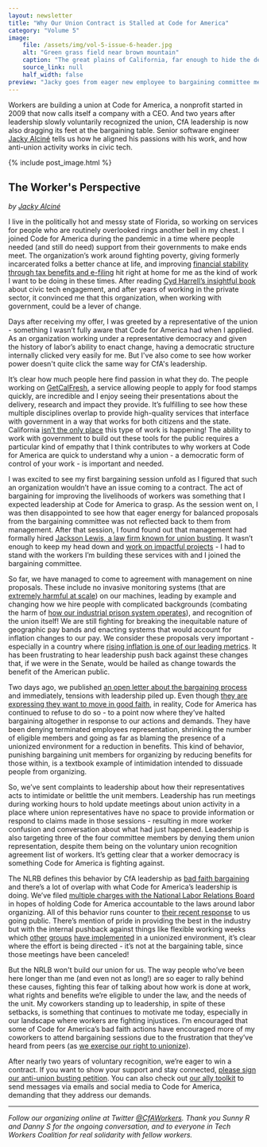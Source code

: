 ```yaml
---
layout: newsletter
title: "Why Our Union Contract is Stalled at Code for America"
category: "Volume 5"
image:
    file: /assets/img/vol-5-issue-6-header.jpg
    alt: "Green grass field near brown mountain"
    caption: "The great plains of California, far enough to hide the details of it all."
    source_link: null
    half_width: false
preview: "Jacky goes from eager new employee to bargaining committee member facing down union-busting."
---
```


Workers are building a union at Code for America, a nonprofit started in 2009 that now calls itself a company with a CEO. And two years after leadership slowly voluntarily recognized the union, CfA leadership is now also dragging its feet at the bargaining table. Senior software engineer [Jacky Alciné](https://twitter.com/jackyalcine) tells us how he aligned his passions with his work, and how anti-union activity works in civic tech.

<!-- DO NOT remove the excerpt tag -->
<!--excerpt-->
<!-- remaining content goes below here -->

<!-- DO NOT remove the header image -->
{% include post_image.html %}

## The Worker's Perspective
_by [Jacky Alciné](https://twitter.com/jackyalcine)_ 

I live in the politically hot and messy state of Florida, so working on services for people who are routinely overlooked rings another bell in my chest. I joined Code for America during the pandemic in a time where people needed (and still do need) support from their governments to make ends meet. The organization’s work around fighting poverty, giving formerly incarcerated folks a better chance at life, and improving [financial stability through tax benefits and e-filing](https://codeforamerica.org/programs/tax-benefits/getyourrefund/) hit right at home for me as the kind of work I want to be doing in these times. After reading [Cyd Harrell’s insightful book](https://cydharrell.com/book/) about civic tech engagement, and after years of working in the private sector, it convinced me that this organization, when working with government, could be a lever of change.

Days after receiving my offer, I was greeted by a representative of the union - something I wasn’t fully aware that Code for America had when I applied. As an organization working under a representative democracy and given the history of labor’s ability to enact change, having a democratic structure internally clicked very easily for me. But I've also come to see how worker power doesn't quite click the same way for CfA's leadership.

It’s clear how much people here find passion in what they do. The people working on [GetCalFresh](https://www.getcalfresh.org/), a service allowing people to apply for food stamps quickly, are incredible and I enjoy seeing their presentations about the delivery, research and impact they provide. It’s fulfilling to see how these multiple disciplines overlap to provide high-quality services that interface with government in a way that works for both citizens and the state. California [isn’t the only place](https://codeforamerica.org/programs/social-safety-net/integrated-benefits/) this type of work is happening! The ability to work with government to build out these tools for the public requires a particular kind of empathy that I think contributes to why workers at Code for America are quick to understand why a union - a democratic form of control of your work - is important and needed.

I was excited to see my first bargaining session unfold as I figured that such an organization wouldn’t have an issue coming to a contract. The act of bargaining for improving the livelihoods of workers was something that I expected leadership at Code for America to grasp. As the session went on, I was then disappointed to see how that eager energy for balanced proposals from the bargaining committee was not reflected back to them from management. After that session, I found found out that management had formally hired [Jackson Lewis, a law firm known for union busting](https://www.versobooks.com/blogs/news/4267-union-busting-on-campus-jackson-lewis-and-higher-education-anti-unionism). It wasn’t enough to keep my head down and [work on impactful projects](https://codeforamerica.org/programs/social-safety-net/food-benefits/) - I had to stand with the workers I’m building these services with and I joined the bargaining committee. 

So far, we have managed to come to agreement with management on nine proposals. These include no invasive monitoring systems \(that are [extremely harmful at scale](https://www.eff.org/deeplinks/2014/02/history-surveillance-and-black-community)) on our machines, leading by example and changing how we hire people with complicated backgrounds \(combating the harm of [how our industrial prison system operates](https://www.cnn.com/2021/10/13/politics/black-latinx-incarcerated-more/index.html)), and recognition of the union itself! We are still fighting for breaking the inequitable nature of geographic pay bands and enacting systems that would account for inflation changes to our pay. We consider these proposals very important - especially in a country where [rising inflation is one of our leading metrics](https://www.pewresearch.org/short-reads/2021/11/24/inflation-has-risen-around-the-world-but-the-u-s-has-seen-one-of-the-biggest-increases/). It has been frustrating to hear leadership push back against these changes that, if we were in the Senate, would be hailed as change towards the benefit of the American public.

Two days ago, we published [an open letter about the bargaining process](https://cfaworkersunited.com/static/documents/cwu-open-letter-april-2023.pdf) and immediately, tensions with leadership piled up. Even though [they are expressing they want to move in good faith](https://fedscoop.com/code-for-america-ceo-says-nonprofit-will-continue-to-act-in-good-faith-over-union-recognition-process/), in reality, Code for America has continued to refuse to do so - to a point now where they’ve halted bargaining altogether in response to our actions and demands. They have been denying terminated employees representation, shrinking the number of eligible members and going as far as blaming the presence of a unionized environment for a reduction in benefits. This kind of behavior, punishing bargaining unit members for organizing by reducing benefits for those within, is a textbook example of intimidation intended to dissuade people from organizing. 

So, we’ve sent complaints to leadership about how their representatives acts to intimidate or belittle the unit members. Leadership has run meetings during working hours to hold update meetings about union activity in a place where union representatives have no space to provide information or respond to claims made in those sessions - resulting in more worker confusion and conversation about what had just happened. Leadership is also targeting three of the four committee members by denying them union representation, despite them being on the voluntary union recognition agreement list of workers. It’s getting clear that a worker democracy is something Code for America is fighting against.

The NLRB defines this behavior by CfA leadership as [bad faith bargaining](https://www.nlrb.gov/about-nlrb/rights-we-protect/the-law/bargaining-in-good-faith-with-employees-union-representative) and there’s a lot of overlap with what Code for America’s leadership is doing. We’ve filed [multiple charges with the National Labor Relations Board](https://www.nlrb.gov/case/20-CA-310449) in hopes of holding Code for America accountable to the laws around labor organizing. All of this behavior runs counter to [their recent response](https://codeforamerica.org/news/code-for-america-remains-committed-to-the-union-negotiation-process/) to us going public. There’s mention of pride in providing the best in the industry but with the internal pushback against things like flexible working weeks which [other](https://opeiu277.org/Portals/local277/pdfs/MOVE%20Texas%20Collective%20Bargaining%20Agreement.pdf?ver=2021-12-13-101341-740) [groups](https://www.apalanet.org/press-releases/apala-management-and-staff-union-ratifies-groundbreaking-union-contract) [have implemented](https://twitter.com/ksr_united/status/1537828455403900928) in a unionized environment, it’s clear where the effort is being directed - it’s not at the bargaining table, since those meetings have been canceled!

But the NRLB won't build our union for us. The way people who’ve been here longer than me (and even not as long!) are so eager to rally behind these causes, fighting this fear of talking about how work is done at work, what rights and benefits we’re eligible to under the law, and the needs of the unit. My coworkers standing up to leadership, in spite of these setbacks, is something that continues to motivate me today, especially in our landscape where workers are fighting injustices. I’m encouraged that some of Code for America’s bad faith actions have encouraged more of my coworkers to attend bargaining sessions due to the frustration that they’ve heard from peers (as [we exercise our right to unionize](https://www.nlrb.gov/about-nlrb/rights-we-protect/the-law/employees/your-rights-during-union-organizing)).  

After nearly two years of voluntary recognition, we’re eager to win a contract. If you want to show your support and stay connected, [please sign our anti-union busting petition](https://actionnetwork.org/petitions/cfawu-return-to-bargaining/?ref=twc). You can also check out [our ally toolkit](https://cfaworkersunited.com/static/documents/cwu-ally-toolkit-april-2023.pdf) to send messages via emails and social media to Code for America, demanding that they address our demands. 

<hr>

_Follow our organizing online at Twitter [@CfAWorkers](https://twitter.com/CfAWorkers). Thank you Sunny R and Danny S for the ongoing conversation, and to everyone in Tech Workers Coalition for real solidarity with fellow workers._
